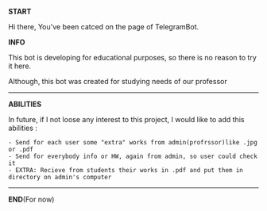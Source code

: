 ******************************START******************************

Hi there,
You've been catced on the page of TelegramBot.

******************************INFO******************************

This bot is developing for educational purposes, so there is no reason to try it here.

Although, this bot was created for studying needs of our professor
*******************************************************************



****************************ABILITIES****************************

In future, if I not loose any interest to this project, I would like to add this abilities :

	- Send for each user some "extra" works from admin(profrssor)like .jpg or .pdf
	- Send for everybody info or HW, again from admin, so user could check it
	- EXTRA: Recieve from students their works in .pdf and put them in directory on admin's computer 
*******************************************************************


**************************END**************************(For now)

